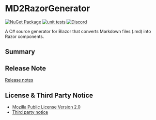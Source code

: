 # MD2RazorGenerator

[![NuGet Package](https://img.shields.io/nuget/v/MD2RazorGenerator.svg)](https://www.nuget.org/packages/MD2RazorGenerator/) [![unit tests](https://github.com/jsakamoto/MD2RazorGenerator/actions/workflows/unit-tests.yml/badge.svg)](https://github.com/jsakamoto/MD2RazorGenerator/actions/workflows/unit-tests.yml) [![Discord](https://img.shields.io/discord/798312431893348414?style=flat&logo=discord&logoColor=white&label=Blazor%20Community&labelColor=5865f2&color=gray)](https://discord.com/channels/798312431893348414/1202165955900473375)

A C# source generator for Blazor that converts Markdown files (.md) into Razor components.

## Summary

## Release Note

[Release notes](https://github.com/jsakamoto/MD2RazorGenerator/blob/main/RELEASE-NOTES.txt)

## License & Third Party Notice

- [Mozilla Public License Version 2.0](https://github.com/jsakamoto/MD2RazorGenerator/blob/main/LICENSE)
- [Third party notice](https://github.com/jsakamoto/MD2RazorGenerator/blob/main/THIRDPARTYNOTICES.txt)
